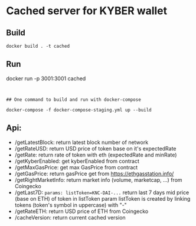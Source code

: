 # Cached server for KYBER wallet

## Build

```
docker build . -t cached
```

## Run
docker run -p 3001:3001 cached
```


## One command to build and run with docker-compose

docker-compose -f docker-compose-staging.yml up --build
```

## Api:
 - /getLatestBlock: return latest block number of network
 - /getRateUSD: return USD price of token base on it's expectedRate
 - /getRate: return rate of token with eth (expectedRate and minRate)
 - /getKyberEnabled: get kyberEnabled from contract
 - /getMaxGasPrice: get max GasPrice from contract
 - /getGasPrice: return gasPrice get from https://ethgasstation.info/
 - /getRightMarketInfo: return market info (volume, marketcap, ...) from Coingecko
 - /getLast7D: ```params: listToken=KNC-DAI-...``` return last 7 days mid price (base on ETH) of token in listToken
  param listToken is created by linking tokens (token's symbol in uppercase) with "-"
 - /getRateETH: return USD price of ETH from Coingecko
 - /cacheVersion: return current cached version
